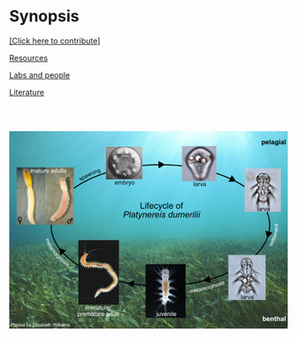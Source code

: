 # Synopsis

[[Click here to contribute]](https://github.com/platynereis/platynereis.github.io/issues/new)


[Resources](resources.md)

[Labs and people](labs.md)

[Literature](literature.md)

<br/>
<br/>

![Lifecycle of Platynereis dumerilii](Pd-lifecycle_1small.png)
